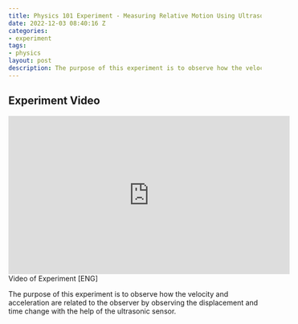 ```yaml
---
title: Physics 101 Experiment - Measuring Relative Motion Using Ultrasonic Sensor
date: 2022-12-03 08:40:16 Z
categories:
- experiment
tags:
- physics
layout: post
description: The purpose of this experiment is to observe how the velocity and acceleration are related to the observer by observing the displacement and time change with the help of the ultrasonic sensor.
---
```


 ## Experiment Video

<div>
<iframe width="560" height="315" src="https://youtu.be/p-HbnGkOWsg" title="YouTube video player" frameborder="0" allow="accelerometer; autoplay; clipboard-write; encrypted-media; gyroscope; picture-in-picture" allowfullscreen></iframe>
</div>
<div class="caption">
    Video of Experiment [ENG]
</div>

  The purpose of this experiment is to observe how the velocity and acceleration are related to
the observer by observing the displacement and time change with the help of the ultrasonic
sensor.